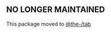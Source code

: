 ## NO LONGER MAINTAINED

This package moved to [@the-/tab](https://www.npmjs.com/package/@the-/tab)
      